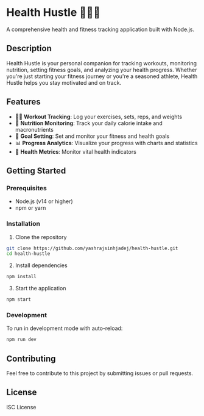 # Health Hustle 🏃‍♂️💪

A comprehensive health and fitness tracking application built with Node.js.

## Description

Health Hustle is your personal companion for tracking workouts, monitoring nutrition, setting fitness goals, and analyzing your health progress. Whether you're just starting your fitness journey or you're a seasoned athlete, Health Hustle helps you stay motivated and on track.

## Features

- 🏋️‍♂️ **Workout Tracking**: Log your exercises, sets, reps, and weights
- 🥗 **Nutrition Monitoring**: Track your daily calorie intake and macronutrients
- 🎯 **Goal Setting**: Set and monitor your fitness and health goals
- 📊 **Progress Analytics**: Visualize your progress with charts and statistics
- 📱 **Health Metrics**: Monitor vital health indicators

## Getting Started

### Prerequisites

- Node.js (v14 or higher)
- npm or yarn

### Installation

1. Clone the repository
```bash
git clone https://github.com/yashrajsinhjadej/health-hustle.git
cd health-hustle
```

2. Install dependencies
```bash
npm install
```

3. Start the application
```bash
npm start
```

### Development

To run in development mode with auto-reload:
```bash
npm run dev
```

## Contributing

Feel free to contribute to this project by submitting issues or pull requests.

## License

ISC License
